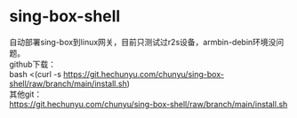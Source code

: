 # sing-box-shell
自动部署sing-box到linux网关，目前只测试过r2s设备，armbin-debin环境没问题。  
github下载：  
bash <(curl -s https://git.hechunyu.com/chunyu/sing-box-shell/raw/branch/main/install.sh)  
其他git：  
https://git.hechunyu.com/chunyu/sing-box-shell/raw/branch/main/install.sh
